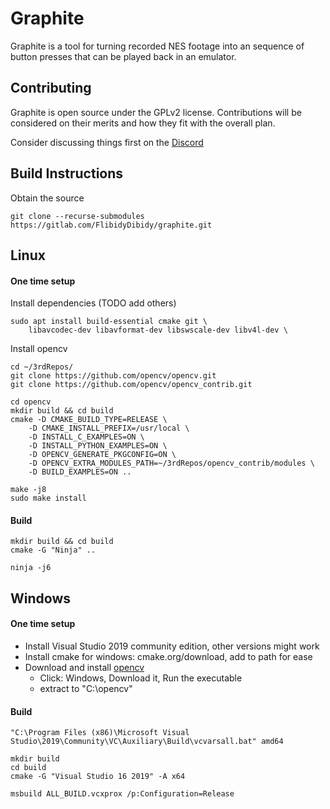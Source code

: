 Graphite
========

Graphite is a tool for turning recorded NES footage into an sequence of button
presses that can be played back in an emulator. 

Contributing
------------
Graphite is open source under the GPLv2 license. Contributions will be
considered on their merits and how they fit with the overall plan.

Consider discussing things first on the [Discord](https://discord.gg/kpYYyw8B5P)

Build Instructions
------------------

Obtain the source
```
git clone --recurse-submodules https://gitlab.com/FlibidyDibidy/graphite.git
```

Linux
-----
#### One time setup
Install dependencies (TODO add others)
```
sudo apt install build-essential cmake git \
    libavcodec-dev libavformat-dev libswscale-dev libv4l-dev \
```


Install opencv
```
cd ~/3rdRepos/
git clone https://github.com/opencv/opencv.git
git clone https://github.com/opencv/opencv_contrib.git

cd opencv
mkdir build && cd build
cmake -D CMAKE_BUILD_TYPE=RELEASE \
    -D CMAKE_INSTALL_PREFIX=/usr/local \
    -D INSTALL_C_EXAMPLES=ON \
    -D INSTALL_PYTHON_EXAMPLES=ON \
    -D OPENCV_GENERATE_PKGCONFIG=ON \
    -D OPENCV_EXTRA_MODULES_PATH=~/3rdRepos/opencv_contrib/modules \
    -D BUILD_EXAMPLES=ON ..

make -j8
sudo make install
```

#### Build
```
mkdir build && cd build
cmake -G "Ninja" ..
```

```
ninja -j6
```

Windows
-------
#### One time setup
- Install Visual Studio 2019 community edition, other versions might work
- Install cmake for windows: cmake.org/download, add to path for ease
- Download and install [opencv](https://opencv.org/releases/)
    - Click: Windows, Download it, Run the executable
    - extract to "C:\opencv"

#### Build
```
"C:\Program Files (x86)\Microsoft Visual Studio\2019\Community\VC\Auxiliary\Build\vcvarsall.bat" amd64
```

```
mkdir build
cd build
cmake -G "Visual Studio 16 2019" -A x64
```

```
msbuild ALL_BUILD.vcxprox /p:Configuration=Release
```
